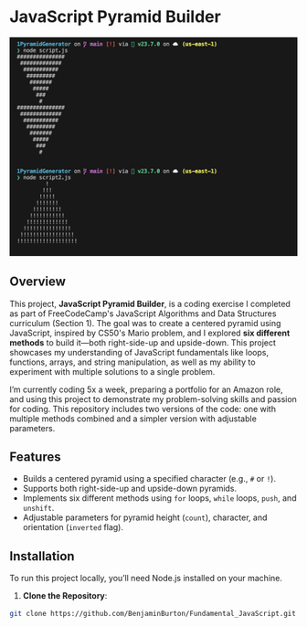 # JavaScript Pyramid Builder

![Pyramid Project](pyramid.png)  

## Overview

This project, **JavaScript Pyramid Builder**, is a coding exercise I completed as part of FreeCodeCamp's JavaScript Algorithms and Data Structures curriculum (Section 1). The goal was to create a centered pyramid using JavaScript, inspired by CS50's Mario problem, and I explored **six different methods** to build it—both right-side-up and upside-down. This project showcases my understanding of JavaScript fundamentals like loops, functions, arrays, and string manipulation, as well as my ability to experiment with multiple solutions to a single problem.

I’m currently coding 5x a week, preparing a portfolio for an Amazon role, and using this project to demonstrate my problem-solving skills and passion for coding. This repository includes two versions of the code: one with multiple methods combined and a simpler version with adjustable parameters.

## Features

- Builds a centered pyramid using a specified character (e.g., `#` or `!`).
- Supports both right-side-up and upside-down pyramids.
- Implements six different methods using `for` loops, `while` loops, `push`, and `unshift`.
- Adjustable parameters for pyramid height (`count`), character, and orientation (`inverted` flag).

## Installation

To run this project locally, you’ll need Node.js installed on your machine.

1. **Clone the Repository**:

```bash
git clone https://github.com/BenjaminBurton/Fundamental_JavaScript.git
```
